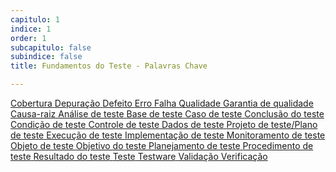 ```yaml
---
capitulo: 1
indice: 1
order: 1
subcapitulo: false
subindice: false
title: Fundamentos do Teste - Palavras Chave

---
```


<div class="d-inline">
    <a class="text-decoration-none" href="https://glossary.istqb.org/pt_BR/term/cobertura">
       <span class="badge rounded-pill text-bg-light">Cobertura</span> 
    </a>
    <a class="text-decoration-none" href="https://glossary.istqb.org/pt_BR/term/depuracao">
        <span class="badge rounded-pill text-bg-light">Depuração</span>
    </a>
    <a class="text-decoration-none" href="https://glossary.istqb.org/pt_BR/term/defeito">
      <span class="badge rounded-pill text-bg-light">Defeito</span>
    </a>
    <a class="text-decoration-none" href="https://glossary.istqb.org/pt_BR/term/erro">
      <span class="badge rounded-pill text-bg-light">Erro</span>
    </a>
    <a class="text-decoration-none" href="https://glossary.istqb.org/pt_BR/term/falha">
      <span class="badge rounded-pill text-bg-light">Falha</span>
    </a>
    <a class="text-decoration-none" href="https://glossary.istqb.org/pt_BR/term/qualidade">
      <span class="badge rounded-pill text-bg-light">Qualidade</span>
    </a>
    <a class="text-decoration-none" href="https://glossary.istqb.org/pt_BR/term/garantia-de-qualidade">
      <span class="badge rounded-pill text-bg-light">Garantia de qualidade</span>
    </a>
    <a class="text-decoration-none" href="https://glossary.istqb.org/pt_BR/term/causa-raiz">
      <span class="badge rounded-pill text-bg-light">Causa-raiz</span>
    </a>
    <a class="text-decoration-none" href="https://glossary.istqb.org/pt_BR/term/analise-de-teste">
      <span class="badge rounded-pill text-bg-light">Análise de teste</span>
    </a>
    <a class="text-decoration-none" href="https://glossary.istqb.org/pt_BR/term/base-de-teste">
      <span class="badge rounded-pill text-bg-light">Base de teste</span>
    </a>
    <a class="text-decoration-none" href="https://glossary.istqb.org/pt_BR/term/caso-de-teste">
      <span class="badge rounded-pill text-bg-light">Caso de teste</span>
    </a>
    <a class="text-decoration-none" href="https://glossary.istqb.org/pt_BR/term/conclusao-do-teste">
      <span class="badge rounded-pill text-bg-light">Conclusão do teste</span>
    </a>
    <a class="text-decoration-none" href="https://glossary.istqb.org/pt_BR/term/condicao-de-teste">
      <span class="badge rounded-pill text-bg-light">Condição de teste</span>
    </a>
    <a class="text-decoration-none" href="https://glossary.istqb.org/pt_BR/term/controle-de-teste">
      <span class="badge rounded-pill text-bg-light">Controle de teste</span>
    </a>
    <a class="text-decoration-none" href="https://glossary.istqb.org/pt_BR/term/dados-de-teste">
      <span class="badge rounded-pill text-bg-light">Dados de teste</span>
    </a>
    <a class="text-decoration-none" href="https://glossary.istqb.org/pt_BR/term/plano-de-teste">
      <span class="badge rounded-pill text-bg-light">Projeto de teste/Plano de teste</span>
    </a>
    <a class="text-decoration-none" href="https://glossary.istqb.org/pt_BR/term/execucao-de-teste">
      <span class="badge rounded-pill text-bg-light">Execução de teste</span>
    </a>
    <a class="text-decoration-none" href="https://glossary.istqb.org/pt_BR/term/implementacao-de-teste">
      <span class="badge rounded-pill text-bg-light">Implementação de teste</span>
    </a>
    <a class="text-decoration-none" href="https://glossary.istqb.org/pt_BR/term/monitoramento-de-teste">
      <span class="badge rounded-pill text-bg-light">Monitoramento de teste</span>
    </a>
    <a class="text-decoration-none" href="https://glossary.istqb.org/pt_BR/term/objeto-de-teste">
      <span class="badge rounded-pill text-bg-light">Objeto de teste</span>
    </a>
    <a class="text-decoration-none" href="https://glossary.istqb.org/pt_BR/term/objetivo-do-teste">
      <span class="badge rounded-pill text-bg-light">Objetivo do teste</span>
    </a>
    <a class="text-decoration-none" href="https://glossary.istqb.org/pt_BR/term/planejamento-de-teste">
      <span class="badge rounded-pill text-bg-light">Planejamento de teste</span>
    </a>
    <a class="text-decoration-none" href="https://glossary.istqb.org/pt_BR/term/procedimento-de-teste">
      <span class="badge rounded-pill text-bg-light">Procedimento de teste</span>
    </a>
    <a class="text-decoration-none" href="https://glossary.istqb.org/pt_BR/term/resultado-do-teste">
      <span class="badge rounded-pill text-bg-light">Resultado do teste</span>
    </a>
    <a class="text-decoration-none" href="https://glossary.istqb.org/pt_BR/term/teste-1">
      <span class="badge rounded-pill text-bg-light">Teste</span>
    </a>
    <a class="text-decoration-none" href="https://glossary.istqb.org/pt_BR/term/testware">
      <span class="badge rounded-pill text-bg-light">Testware</span>
    </a>
    <a class="text-decoration-none" href="https://glossary.istqb.org/pt_BR/term/validacao">
      <span class="badge rounded-pill text-bg-light">Validação</span>
    </a>
    <a class="text-decoration-none" href="https://glossary.istqb.org/pt_BR/term/verificacao">
      <span class="badge rounded-pill text-bg-light">Verificação</span>
    </a>

</div>





